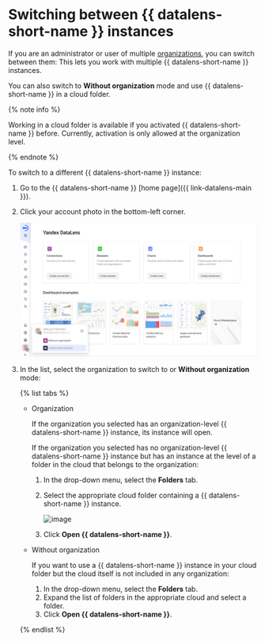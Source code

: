 # Switching between {{ datalens-short-name }} instances

If you are an administrator or user of multiple [organizations](../../concepts/organizations.md), you can switch between them: This lets you work with multiple {{ datalens-short-name }} instances.

You can also switch to **Without organization** mode and use {{ datalens-short-name }} in a cloud folder.

{% note info %}

Working in a cloud folder is available if you activated {{ datalens-short-name }} before. Currently, activation is only allowed at the organization level.

{% endnote %}

To switch to a different {{ datalens-short-name }} instance:

1. Go to the {{ datalens-short-name }} [home page]({{ link-datalens-main }}).
1. Click your account photo in the bottom-left corner.

   ![image](../../../_assets/datalens/organization/select-organization.png)

1. In the list, select the organization to switch to or **Without organization** mode:

   {% list tabs %}

   - Organization

     If the organization you selected has an organization-level {{ datalens-short-name }} instance, its instance will open.

     If the organization you selected has no organization-level {{ datalens-short-name }} instance but has an instance at the level of a folder in the cloud that belongs to the organization:

     1. In the drop-down menu, select the **Folders** tab.
     1. Select the appropriate cloud folder containing a {{ datalens-short-name }} instance.

        ![image](../../../_assets/datalens/organization/organization-catalog.png)

     1. Click **Open {{ datalens-short-name }}**.

   - Without organization

     If you want to use a {{ datalens-short-name }} instance in your cloud folder but the cloud itself is not included in any organization:

     1. In the drop-down menu, select the **Folders** tab.
     1. Expand the list of folders in the appropriate cloud and select a folder.
     1. Click **Open {{ datalens-short-name }}**.

   {% endlist %}
